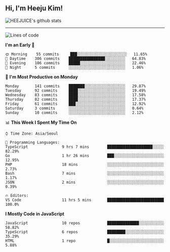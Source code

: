## Hi, I'm Heeju Kim!

![HEEJUICE's github stats](https://github-readme-stats.vercel.app/api?username=HEEJUICE&show_icons=true)

---
<!--START_SECTION:waka-->
![Lines of code](https://img.shields.io/badge/From%20Hello%20World%20I%27ve%20Written-20.3%20million%20lines%20of%20code-blue)

**I'm an Early 🐤** 

```text
🌞 Morning    55 commits     ███░░░░░░░░░░░░░░░░░░░░░░   11.65% 
🌆 Daytime    306 commits    ████████████████░░░░░░░░░   64.83% 
🌃 Evening    106 commits    █████░░░░░░░░░░░░░░░░░░░░   22.46% 
🌙 Night      5 commits      ░░░░░░░░░░░░░░░░░░░░░░░░░   1.06%

```
📅 **I'm Most Productive on Monday** 

```text
Monday       141 commits    ███████░░░░░░░░░░░░░░░░░░   29.87% 
Tuesday      92 commits     ████░░░░░░░░░░░░░░░░░░░░░   19.49% 
Wednesday    83 commits     ████░░░░░░░░░░░░░░░░░░░░░   17.58% 
Thursday     82 commits     ████░░░░░░░░░░░░░░░░░░░░░   17.37% 
Friday       61 commits     ███░░░░░░░░░░░░░░░░░░░░░░   12.92% 
Saturday     3 commits      ░░░░░░░░░░░░░░░░░░░░░░░░░   0.64% 
Sunday       10 commits     ░░░░░░░░░░░░░░░░░░░░░░░░░   2.12%

```


📊 **This Week I Spent My Time On** 

```text
⌚︎ Time Zone: Asia/Seoul

💬 Programming Languages: 
TypeScript               9 hrs 7 mins        ████████████████████░░░░░   82.29% 
Go                       1 hr 26 mins        ███░░░░░░░░░░░░░░░░░░░░░░   12.95% 
PHP                      18 mins             ░░░░░░░░░░░░░░░░░░░░░░░░░   2.73% 
Bash                     7 mins              ░░░░░░░░░░░░░░░░░░░░░░░░░   1.17% 
JSON                     2 mins              ░░░░░░░░░░░░░░░░░░░░░░░░░   0.39%

🔥 Editors: 
VS Code                  11 hrs 5 mins       █████████████████████████   100.0%

```

**I Mostly Code in JavaScript** 

```text
JavaScript               10 repos            ██████████████░░░░░░░░░░░   58.82% 
TypeScript               6 repos             ████████░░░░░░░░░░░░░░░░░   35.29% 
HTML                     1 repo              █░░░░░░░░░░░░░░░░░░░░░░░░   5.88%

```



<!--END_SECTION:waka-->
